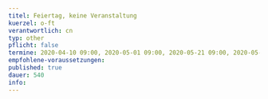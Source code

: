 ```yaml
---
titel: Feiertag, keine Veranstaltung 
kuerzel: o-ft
verantwortlich: cn
typ: other
pflicht: false
termine: 2020-04-10 09:00, 2020-05-01 09:00, 2020-05-21 09:00, 2020-05-29 09:00, 2020-06-02 09:00, 2020-06-11 09:00
empfohlene-voraussetzungen: 
published: true
dauer: 540
info:
---
```



